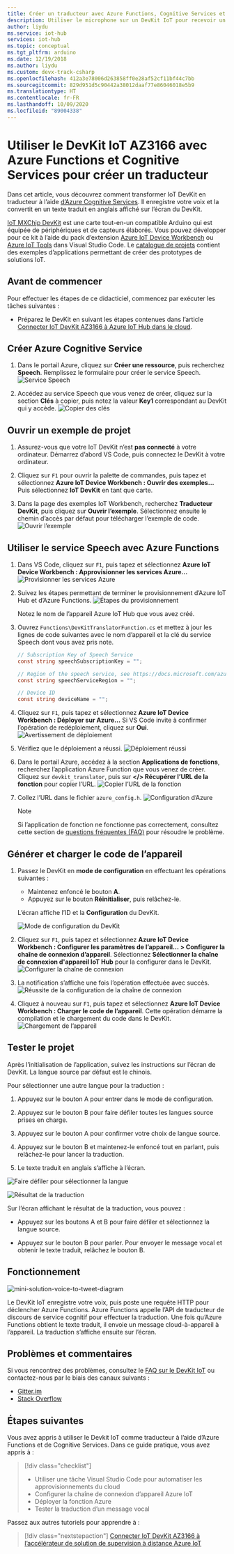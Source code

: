 ```yaml
---
title: Créer un traducteur avec Azure Functions, Cognitive Services et IoT DevKit
description: Utiliser le microphone sur un DevKit IoT pour recevoir un message vocal, puis utiliser Azure Cognitive Services pour le traiter et afficher le texte traduit en anglais
author: liydu
ms.service: iot-hub
services: iot-hub
ms.topic: conceptual
ms.tgt_pltfrm: arduino
ms.date: 12/19/2018
ms.author: liydu
ms.custom: devx-track-csharp
ms.openlocfilehash: 412a3e78006d263858ff0e28af52cf11bf44c7bb
ms.sourcegitcommit: 829d951d5c90442a38012daaf77e86046018e5b9
ms.translationtype: HT
ms.contentlocale: fr-FR
ms.lasthandoff: 10/09/2020
ms.locfileid: "89004338"
---
```

# <a name="use-iot-devkit-az3166-with-azure-functions-and-cognitive-services-to-make-a-language-translator"></a>Utiliser le DevKit IoT AZ3166 avec Azure Functions et Cognitive Services pour créer un traducteur

Dans cet article, vous découvrez comment transformer IoT DevKit en traducteur à l’aide [d’Azure Cognitive Services](https://azure.microsoft.com/services/cognitive-services/). Il enregistre votre voix et la convertit en un texte traduit en anglais affiché sur l’écran du DevKit.

[IoT MXChip DevKit](https://aka.ms/iot-devkit) est une carte tout-en-un compatible Arduino qui est équipée de périphériques et de capteurs élaborés. Vous pouvez développer pour ce kit à l’aide du pack d’extension [Azure IoT Device Workbench](https://aka.ms/iot-workbench) ou [Azure IoT Tools](https://aka.ms/azure-iot-tools) dans Visual Studio Code. Le [catalogue de projets](https://microsoft.github.io/azure-iot-developer-kit/docs/projects/) contient des exemples d’applications permettant de créer des prototypes de solutions IoT.

## <a name="before-you-begin"></a>Avant de commencer

Pour effectuer les étapes de ce didacticiel, commencez par exécuter les tâches suivantes :

* Préparez le DevKit en suivant les étapes contenues dans l’article [Connecter IoT DevKit AZ3166 à Azure IoT Hub dans le cloud](/azure/iot-hub/iot-hub-arduino-iot-devkit-az3166-get-started).

## <a name="create-azure-cognitive-service"></a>Créer Azure Cognitive Service

1. Dans le portail Azure, cliquez sur **Créer une ressource**, puis recherchez **Speech**. Remplissez le formulaire pour créer le service Speech.
  ![Service Speech](media/iot-hub-arduino-iot-devkit-az3166-translator/speech-service.png)

1. Accédez au service Speech que vous venez de créer, cliquez sur la section **Clés** à copier, puis notez la valeur **Key1** correspondant au DevKit qui y accède.
  ![Copier des clés](media/iot-hub-arduino-iot-devkit-az3166-translator/copy-keys.png)

## <a name="open-sample-project"></a>Ouvrir un exemple de projet

1. Assurez-vous que votre IoT DevKit n’est **pas connecté** à votre ordinateur. Démarrez d’abord VS Code, puis connectez le DevKit à votre ordinateur.

1. Cliquez sur `F1` pour ouvrir la palette de commandes, puis tapez et sélectionnez **Azure IoT Device Workbench : Ouvrir des exemples...** Puis sélectionnez **IoT DevKit** en tant que carte.

1. Dans la page des exemples IoT Workbench, recherchez **Traducteur DevKit**, puis cliquez sur **Ouvrir l’exemple**. Sélectionnez ensuite le chemin d’accès par défaut pour télécharger l’exemple de code.
  ![Ouvrir l’exemple](media/iot-hub-arduino-iot-devkit-az3166-translator/open-sample.png)

## <a name="use-speech-service-with-azure-functions"></a>Utiliser le service Speech avec Azure Functions

1. Dans VS Code, cliquez sur `F1`, puis tapez et sélectionnez **Azure IoT Device Workbench : Approvisionner les services Azure...** ![Provisionner les services Azure](media/iot-hub-arduino-iot-devkit-az3166-translator/provision.png)

1. Suivez les étapes permettant de terminer le provisionnement d’Azure IoT Hub et d’Azure Functions.
   ![Étapes du provisionnement](media/iot-hub-arduino-iot-devkit-az3166-translator/provision-steps.png)

   Notez le nom de l’appareil Azure IoT Hub que vous avez créé.

1. Ouvrez `Functions\DevKitTranslatorFunction.cs` et mettez à jour les lignes de code suivantes avec le nom d’appareil et la clé du service Speech dont vous avez pris note.
   ```csharp
   // Subscription Key of Speech Service
   const string speechSubscriptionKey = "";

   // Region of the speech service, see https://docs.microsoft.com/azure/cognitive-services/speech-service/regions for more details.
   const string speechServiceRegion = "";

   // Device ID
   const string deviceName = "";
   ```

1. Cliquez sur `F1`, puis tapez et sélectionnez **Azure IoT Device Workbench : Déployer sur Azure...** Si VS Code invite à confirmer l’opération de redéploiement, cliquez sur **Oui**.
   ![Avertissement de déploiement](media/iot-hub-arduino-iot-devkit-az3166-translator/deploy-warning.png)

1. Vérifiez que le déploiement a réussi.
   ![Déploiement réussi](media/iot-hub-arduino-iot-devkit-az3166-translator/deploy-success.png)

1. Dans le portail Azure, accédez à la section **Applications de fonctions**, recherchez l’application Azure Function que vous venez de créer. Cliquez sur `devkit_translator`, puis sur **</> Récupérer l’URL de la fonction** pour copier l’URL.
   ![Copier l’URL de la fonction](media/iot-hub-arduino-iot-devkit-az3166-translator/get-function-url.png)

1. Collez l’URL dans le fichier `azure_config.h`.
   ![Configuration d’Azure](media/iot-hub-arduino-iot-devkit-az3166-translator/azure-config.png)

   > [!NOTE]
   > Si l’application de fonction ne fonctionne pas correctement, consultez cette section de [questions fréquentes (FAQ)](https://microsoft.github.io/azure-iot-developer-kit/docs/faq#compilation-error-for-azure-function) pour résoudre le problème.

## <a name="build-and-upload-device-code"></a>Générer et charger le code de l’appareil

1. Passez le DevKit en **mode de configuration** en effectuant les opérations suivantes :
   * Maintenez enfoncé le bouton **A**.
   * Appuyez sur le bouton **Réinitialiser**, puis relâchez-le.

   L’écran affiche l’ID et la **Configuration** du DevKit.

   ![Mode de configuration du DevKit](media/iot-hub-arduino-iot-devkit-az3166-translator/devkit-configuration-mode.png)

1. Cliquez sur `F1`, puis tapez et sélectionnez **Azure IoT Device Workbench : Configurer les paramètres de l’appareil... > Configurer la chaîne de connexion d’appareil**. Sélectionnez **Sélectionner la chaîne de connexion d'appareil IoT Hub** pour la configurer dans le DevKit.
   ![Configurer la chaîne de connexion](media/iot-hub-arduino-iot-devkit-az3166-translator/configure-connection-string.png)

1. La notification s’affiche une fois l’opération effectuée avec succès.
   ![Réussite de la configuration de la chaîne de connexion](media/iot-hub-arduino-iot-devkit-az3166-translator/configure-connection-string-success.png)

1. Cliquez à nouveau sur `F1`, puis tapez et sélectionnez **Azure IoT Device Workbench : Charger le code de l’appareil**. Cette opération démarre la compilation et le chargement du code dans le DevKit.
   ![Chargement de l’appareil](media/iot-hub-arduino-iot-devkit-az3166-translator/device-upload.png)

## <a name="test-the-project"></a>Tester le projet

Après l’initialisation de l’application, suivez les instructions sur l’écran de DevKit. La langue source par défaut est le chinois.

Pour sélectionner une autre langue pour la traduction :

1. Appuyez sur le bouton A pour entrer dans le mode de configuration.

2. Appuyez sur le bouton B pour faire défiler toutes les langues source prises en charge.

3. Appuyez sur le bouton A pour confirmer votre choix de langue source.

4. Appuyez sur le bouton B et maintenez-le enfoncé tout en parlant, puis relâchez-le pour lancer la traduction.

5. Le texte traduit en anglais s’affiche à l’écran.

![Faire défiler pour sélectionner la langue](media/iot-hub-arduino-iot-devkit-az3166-translator/select-language.jpg)

![Résultat de la traduction](media/iot-hub-arduino-iot-devkit-az3166-translator/translation-result.jpg)

Sur l’écran affichant le résultat de la traduction, vous pouvez :

- Appuyez sur les boutons A et B pour faire défiler et sélectionnez la langue source.

- Appuyez sur le bouton B pour parler. Pour envoyer le message vocal et obtenir le texte traduit, relâchez le bouton B.

## <a name="how-it-works"></a>Fonctionnement

![mini-solution-voice-to-tweet-diagram](media/iot-hub-arduino-iot-devkit-az3166-translator/diagram.png)

Le DevKit IoT enregistre votre voix, puis poste une requête HTTP pour déclencher Azure Functions. Azure Functions appelle l’API de traducteur de discours de service cognitif pour effectuer la traduction. Une fois qu’Azure Functions obtient le texte traduit, il envoie un message cloud-à-appareil à l’appareil. La traduction s’affiche ensuite sur l’écran.

## <a name="problems-and-feedback"></a>Problèmes et commentaires

Si vous rencontrez des problèmes, consultez le [FAQ sur le DevKit IoT](https://microsoft.github.io/azure-iot-developer-kit/docs/faq/) ou contactez-nous par le biais des canaux suivants :

* [Gitter.im](https://gitter.im/Microsoft/azure-iot-developer-kit)
* [Stack Overflow](https://stackoverflow.com/questions/tagged/iot-devkit)

## <a name="next-steps"></a>Étapes suivantes

Vous avez appris à utiliser le Devkit IoT comme traducteur à l’aide d’Azure Functions et de Cognitive Services. Dans ce guide pratique, vous avez appris à :

> [!div class="checklist"]
> * Utiliser une tâche Visual Studio Code pour automatiser les approvisionnements du cloud
> * Configurer la chaîne de connexion d’appareil Azure IoT
> * Déployer la fonction Azure
> * Tester la traduction d’un message vocal

Passez aux autres tutoriels pour apprendre à :

> [!div class="nextstepaction"]
> [Connecter IoT DevKit AZ3166 à l’accélérateur de solution de supervision à distance Azure IoT](https://docs.microsoft.com/azure/iot-hub/iot-hub-arduino-iot-devkit-az3166-devkit-remote-monitoring)
